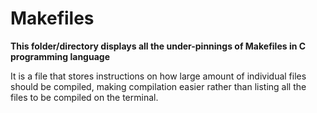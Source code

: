 # Makefiles
**This folder/directory displays all the under-pinnings of Makefiles in C programming language**

It is a file that stores instructions on how large amount of individual files should be compiled, making compilation easier rather than listing all the files to be compiled on the terminal.
